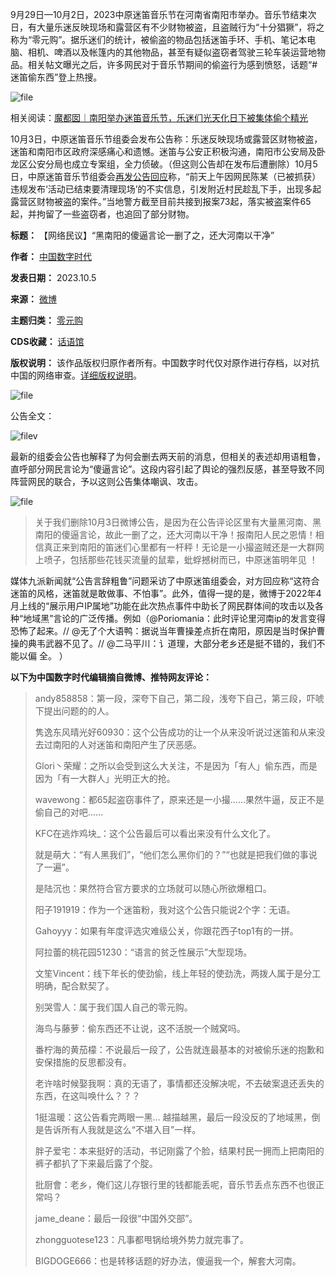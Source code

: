 9月29日—10月2日，2023中原迷笛音乐节在河南省南阳市举办。音乐节结束次日，有大量乐迷反映现场和露营区有不少财物被盗，且盗贼行为“十分猖獗”，将之称为“零元购”。据乐迷们的统计，被偷盗的物品包括迷笛手环、手机、笔记本电脑、相机、啤酒以及帐篷内的其他物品，甚至有疑似盗窃者驾驶三轮车装运营地物品。相关帖文曝光之后，许多网民对于音乐节期间的偷盗行为感到愤怒，话题“#迷笛偷东西”登上热搜。


![file](https://chinadigitaltimes.net/chinese/files/2023/10/image-1696504566220.png)


相关阅读：[魔都囡｜南阳举办迷笛音乐节，乐迷们光天化日下被集体偷个精光](https://chinadigitaltimes.net/chinese/700850.html "魔都囡｜南阳举办迷笛音乐节，乐迷们光天化日下被集体偷个精光")


10月3日，中原迷笛音乐节组委会发布公告称：乐迷反映现场或露营区财物被盗，迷笛和南阳市区政府深感痛心和遗憾。迷笛与公安正积极沟通，南阳市公安局及卧龙区公安分局也成立专案组，全力侦破。（但这则公告却在发布后遭删除）10月5日，中原迷笛音乐节组委会[再发公告回应](https://weibo.com/1773436304/Nmq9eCrTj "再发公告回应")称，“前天上午因网民陈某（已被抓获）违规发布‘活动已结束要清理现场’的不实信息，引发附近村民趁乱下手，出现多起露营区财物被盗的案件。”当地警方截至目前共接到报案73起，落实被盗案件65起，并拘留了一些盗窃者，也追回了部分财物。




**标题：** 【网络民议】“黑南阳的傻逼言论一删了之，还大河南以干净”  

**作者：** [中国数字时代](https://chinadigitaltimes.net/space/中国数字时代)  

**发表日期：** 2023.10.5  

**来源：** [微博](https://chinadigitaltimes.net/chinese/feed)  

**主题归类：** [零元购](https://chinadigitaltimes.net/space/零元购)  

**CDS收藏：** [话语馆](https://chinadigitaltimes.net/space/%E8%AF%9D%E8%AF%AD%E9%A6%86)  

**版权说明：** 该作品版权归原作者所有。中国数字时代仅对原作进行存档，以对抗中国的网络审查。[详细版权说明](https://chinadigitaltimes.net/chinese/copyright)。


![file](https://chinadigitaltimes.net/chinese/files/2023/10/image-1696504830479.png)


公告全文：


![filev](https://chinadigitaltimes.net/chinese/files/2023/10/image-1696507668136.png)


最新的组委会公告也解释了为何会删去两天前的消息，但相关的表述却用语粗鲁，直呼部分网民言论为“傻逼言论”。这段内容引起了舆论的强烈反感，甚至导致不同阵营网民的联合，予以这则公告集体嘲讽、攻击。


![file](https://chinadigitaltimes.net/chinese/files/2023/10/image-1696505072776.png)



> 
> 关于我们删除10月3日微博公告，是因为在公告评论区里有大量黑河南、黑南阳的傻逼言论，故此一删了之，还大河南以干净！报南阳人民之恩情！相信真正来到南阳的笛迷们心里都有一杆秤！无论是一小撮盗贼还是一大群网上喷子，包括那些花钱买流量的鼠辈，蚍蜉撼树而已，中原迷笛明年见 ！
> 
> 
> 


媒体九派新闻就“公告言辞粗鲁”问题采访了中原迷笛组委会，对方回应称“这符合迷笛的风格，迷笛就是敢做事、不怕事”。此外，值得一提的是，微博于2022年4月上线的“展示用户IP属地”功能在此次热点事件中助长了网民群体间的攻击以及各种“地域黑”言论的广泛传播。例如（@Poriomania：此时评论里河南ip的发言变得恐怖了起来。// @无了个大语鸭：据说当年曹操差点折在南阳，原因是当时保护曹操的典韦武器不见了。// @二马平川：讠道理，大部分老乡还是挺不错的，我们不能以偏 全。 ）


**以下为中国数字时代编辑摘自微博、推特网友评论：** 



> 
> andy858858：第一段，深夸下自己，第二段，浅夸下自己，第三段，吓唬下提出问题的的人。
> 
> 
> 隽逸东风晴光好60930：这个公告成功的让一个从来没听说过迷笛和从来没去过南阳的人对迷笛和南阳产生了厌恶感。
> 
> 
> Glori丶荣耀：之所以会受到这么大关注，不是因为「有人」偷东西，而是因为「有一大群人」光明正大的抢。
> 
> 
> wavewong：都65起盗窃事件了，原来还是一小撮……果然牛逼，反正不是偷自己的对吧……
> 
> 
> KFC在逃炸鸡块\_：这个公告最后可以看出来没有什么文化了。
> 
> 
> 就是萌大：“有人黑我们”，“他们怎么黑你们的？”“也就是把我们做的事说了一遍”。
> 
> 
> 是陆沉也：果然符合官方要求的立场就可以随心所欲爆粗口。
> 
> 
> 阳子191919：作为一个迷笛粉，我对这个公告只能说2个字：无语。
> 
> 
> Gahoyyy：如果有年度评选灾难级公关，你跟花西子top1有的一拼。
> 
> 
> 阿拉蕾的桃花园51230：“语言的贫乏性展示”大型现场。
> 
> 
> 文笙Vincent：线下年长的使劲偷，线上年轻的使劲洗，两拨人属于是分工明确，配合默契了。
> 
> 
> 别哭雪人：属于我们国人自己的零元购。
> 
> 
> 海鸟与藤萝：偷东西还不让说，这不活脱一个贼窝吗。
> 
> 
> 番柠海的黄茄檬：不说最后一段了，公告就连最基本的对被偷乐迷的抱歉和安保措施的反思都没有。
> 
> 
> 老许啥时候娶我啊：真的无语了，事情都还没解决呢，不去破案退还丢失的东西，在这叫唤什么？？？
> 
> 
> 1挺温暖：这公告看完两眼一黑… 越描越黑，最后一段没反的了地域黑，倒是告诉所有人我就是这么“不堪入目”一样。
> 
> 
> 胖子爱宅：本来挺好的活动，书记刚露了个脸，结果村民一拥而上把南阳的裤子都扒了下来最后露了个腚。
> 
> 
> 批厨會：老乡，俺们这儿存银行里的钱都能丢呢，音乐节丢点东西不也很正常吗？
> 
> 
> jame\_deane：最后一段很“中国外交部”。
> 
> 
> zhongguotese123：凡事都甩锅给境外势力就完事了。
> 
> 
> BIGDOGE666：也是转移话题的好办法，傻逼我一个，解套大河南。
> 
> 
> 

